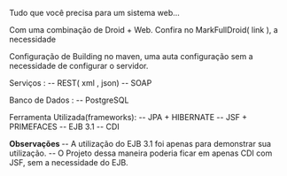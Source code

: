 Tudo que você precisa para um sistema web... 

Com uma combinação de Droid + Web. 
Confira no MarkFullDroid( link ), a necessidade 

Configuração de Building no maven, uma auta configuração sem a necessidade de configurar o servidor. 

Serviços : 
 -- REST( xml , json)
 -- SOAP

Banco de Dados :
 -- PostgreSQL 

Ferramenta Utilizada(frameworks):
 -- JPA + HIBERNATE
 -- JSF + PRIMEFACES
 -- EJB 3.1
 -- CDI
 
<b> Observações </b>
-- A utilização do EJB 3.1 foi apenas para demonstrar sua utilização. 
-- O Projeto dessa maneira poderia ficar em apenas CDI com JSF, sem a necessidade do EJB. 
 
 


